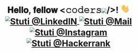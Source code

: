 <h1 align="center">𝐇𝐞𝐥𝐥𝐨, 𝐟𝐞𝐥𝐥𝐨𝐰 <𝚌𝚘𝚍𝚎𝚛𝚜<img src="https://github.com/TheDudeThatCode/TheDudeThatCode/blob/master/Assets/Earth.gif" width="24px">/>! <img src="https://raw.githubusercontent.com/ABSphreak/ABSphreak/master/gifs/Hi.gif" width="30px">
<br>
<a href="https://www.linkedin.com/in/stuti-goyal-a66aa61ba/">
  <img align="center" alt="Stuti @LinkedIN" width="22px" src="https://cdn.jsdelivr.net/npm/simple-icons@v3/icons/linkedin.svg" />
</a>
  <a href="mailto:dpsstu11335@gmail.com">
  <img align="center" alt="Stuti @Mail" width="22px" src="https://cdn.jsdelivr.net/npm/simple-icons@v3/icons/gmail.svg" />
</a>
<a href="https://www.instagram.com/stuti1_4">
  <img align="center" alt="Stuti @Instagram" width="22px" src="https://cdn.jsdelivr.net/npm/simple-icons@v3/icons/instagram.svg" />
</a>
<a href="https://www.hackerrank.com/stuti1_4">
  <img align="center" alt="Stuti @Hackerrank" width="22px" src="https://cdn.jsdelivr.net/npm/simple-icons@v3/icons/hackerrank.svg" />
</a>

<!--
**stuti1402/stuti1402** is a ✨ _special_ ✨ repository because its `README.md` (this file) appears on your GitHub profile.

Here are some ideas to get you started:

- 🔭 I’m currently working on ...
- 🌱 I’m currently learning ...
- 👯 I’m looking to collaborate on ...
- 🤔 I’m looking for help with ...
- 💬 Ask me about ...
- 📫 How to reach me: ...
- 😄 Pronouns: ...
- ⚡ Fun fact: ...
-->
